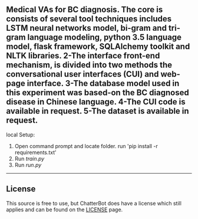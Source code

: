 Medical VAs for BC diagnosis.
 The core is consists of several tool techniques includes LSTM neural networks model, bi-gram and tri-gram language modeling, python 3.5   language model, flask framework, SQLAlchemy toolkit and NLTK libraries.
  2-The interface front-end mechanism, is divided into two methods the conversational user interfaces (CUI) and web-page interface.
  3-The database model used in this experiment was based-on the BC diagnosed disease in Chinese language.
  4-The CUI code is available in request.
  5-The dataset is available in request.
------------------------------------------------------------------------------------------------------------------------------------------
 local Setup:
 1. Open command prompt and locate folder. run 'pip install -r requirements.txt'
 2. Run *train.py*
 3. Run *run.py*
------------------------------------------------------------------------------------------------------------------------------------------
## License
This source is free to use, but ChatterBot does have a license which still applies and can be found on the [LICENSE](https://github.com/gunthercox/ChatterBot/blob/master/LICENSE) page.
